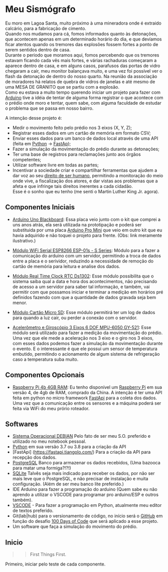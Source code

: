 # Meu Sismógrafo

Eu moro em Lagoa Santa, muito próximo à uma mineradora onde é extraido calcário, para a fabricação de cimento.  
Quando nos mudamos para cá, fomos informados quanto às detonações, que acontecem apenas em um determinado horário do dia, e que devíamos ficar atentos quando os tremores das explosões fossem fortes a ponto de serem sentidos dentro de casa.  
Durante o periodo que moramos aqui, fomos percebendo que os tremores estavam ficando cada vês mais fortes, e várias rachaduras começaram a aparece dentro de casa, e em alguns casos, parafusos das portas de vidro chegaram a cair, meu monitor balançava muito, e uma vez foi possível ver o flash da detonação de dentro do nosso quarto. Na reunião da associação de moradores há relatos de quebra de vidros de janelas e até mesmo de uma MESA DE GRANITO que se partiu com a explosão.  
Como eu estava a muito tempo querendo iniciar um projeto para fazer com [Arduino](www.arduino.cc) tive a idéia de tentar de alguma forma registrar o que acontece com o prédio onde moro e tentar, quem sabe, com alguma faculdade de estudar o problema que se passa em nosso bairro.

A intenção desse projeto é:

- Medir o movimento feito pelo prédio nos 3 eixos (X, Y, Z);
- Registrar esses dados em um cartão de memória em formato CSV;
- Enviar esses dados para um banco de dados local através de uma API (feita em [Python](www.python.org)  -> [FastAp](https://fastapi.tiangolo.com/));
- Fazer a simulação da movimentação do prédio durante as detonações;
- Ter uma base de registros para reclamações junto aos órgãos competentes;
- Utilizar software livre em todas as partes;
- Incentivar a sociedade criar e compartilhar ferramentas que ajudem a dar voz ao seu [direito de ser humano](https://declaracao1948.com.br/declaracao-universal/declaracao-direitos-humanos/), permitindo a monitoração do meio onde vive, a fiscalização dos atores, e dar vistas aos problemas que a afeta e que infringe tais direitos inerentes a cada cidadão.  
Esse é o sonho que eu tenho (me senti o Martin Luther King Jr. agora).

## Componentes Iniciais

- [Arduino Uno Blackboard](https://www.robocore.net/loja/arduino/arduino-blackboard): Essa placa veio junto com o kit que comprei a uns anos atrás, ela será utilizada na prototipação e poderá ser substituida por uma placa [Arduino Pro Mini](https://www.robocore.net/loja/arduino/arduino-blackboard-pro-mini-5v-16mhz) que veio em outro kit que eu havia adquirido e não toquei o projeto para frente. (Obs: link meramente ilustrativo.)

- [Módulo WiFi Serial ESP8266 ESP-01s - S Series](https://www.eletrogate.com/modulo-wifi-serial-esp8266-esp-01s-s-series): Módulo para a fazer a comunicação do arduino com um servidor, permitindo a troca de dados entre a placa e o serividor, reduzindo a necessidade de remoção do cartão de memória para leitura e analise dos dados.  

- [Módulo Real Time Clock RTC Ds1302](https://www.eletrogate.com/modulo-real-time-clock-ds1302): Esse módulo possibilita que o sistema saiba qual a data e hora dos acontecimentos, não precisando de acesso a um servidor para saber tal informação, e também, vai permitir com que possamos iniciar e terminar a medição em horários pré definidos fazendo com que a quantidade de dados gravada seja bem menor.

- [Módulo Cartão Micro SD](https://www.filipeflop.com/produto/modulo-cartao-micro-sd/): Esse módulo permitirá ter um log de dados para quando a luz cair, ou perder a conexão com o servidor.

- [Acelerômetro e Giroscópio 3 Eixos 6 DOF MPU-6050 GY-521](https://www.eletrogate.com/acelerometro-e-giroscopio-3-eixos-6-dof-mpu-6050-gy-521): Esse módulo será utilizado para fazer a medição da movimentação do prédio. Uma vez que ele mede a aceleração nos 3 eixo e o giro nos 3 eixos, com esses dados podemos fazer a simulação da movimentação durante o evento. E o interessante é que ele possui um sensor de temperatura embutido, permitindo o acionamento de algum sistema de refrigeração caso a temperatura suba muito.  

## Componentes Opcionais

- [Raspberry Pi 4b 4GB RAM](https://www.filipeflop.com/blog/novidade-na-filipeflop-conheca-a-raspberry-pi-4-model-b-anatel/): Eu tenho disponível um [Raspberry Pi](https://www.raspberrypi.org/) em sua versão 4, de 4gb de RAM, comprado da China. A intenção é ter uma API feita em python no micro framework [FastApi](https://fastapi.tiangolo.com/) para a coleta dos dados. Uma vez que a comunicação entre os sensores e a máquina poderá ser feita via WiFi do meu prório roteador.

## Softwares

- [Sistema Operacional DEBIAN](https://www.debian.org/) Pelo fato de ser meu S.O. preferido e utilizado no meu notebook pessoal.
- [Python](www.python.org) em sua versão 3.7 ou 3.8 para a criação da API
- [FastApi] (https://fastapi.tiangolo.com/) Para a criação da API para recepção dos dados.
- [PostgreSQL](https://www.postgresql.org/) Banco para armazenar os dados recebidos, (Uma bazooca para matar uma formiga?!?!)
- [SQLite](https://www.sqlite.org/index.html) Talvês seja mais indicado para receber os dados, por não ser mais leve que o PostgreSQL, e não precisar de instalação e muita configuração. (Além de ser meu banco lite preferido.)
- IDE Arduino para fazer a programação do arduino (Quem sabe eu não aprendo a utilizar o VSCODE para programar pro arduino/ESP e outros também).
- [VSCODE](https://code.visualstudio.com/) - Para fazer a programação em Python, atualmente meu editor de textos preferido.
- Git(lab|hub) para o versionamento de código, no início será o [GitHub](www.github.com) em função do desafio [100 Days of Code](https://www.100daysofcode.com/) que será aplicado a esse projeto.
- Um software que faça a simulação do movimento do prédio.

## Inicio

>> First Things First.  

Primeiro, iniciar pelo teste de cada componente.

